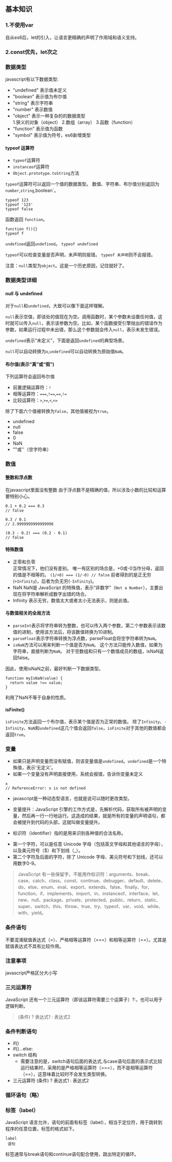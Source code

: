 ## 基本知识

### 1.不使用var    
自从es6后，let的引入，让语言更精确的声明了作用域和语义支持。  
### 2.const优先，let次之  

### 数据类型
javascript有以下数据类型:

* "undefined" 表示值未定义
* "boolean"   表示值为布尔值
* "string"    表示字符串
* "number"    表示数值
* "object"    表示一种复杂的的数据类型  
  1.狭义的对象（object）
  2.数组（array）
  3.函数（function）
* "function"  表示值为函数
* "symbol"    表示值为符号，es6新增类型

#### typeof 运算符
* `typeof`运算符
* `instanceof`运算符
* `Object.prototype.toString`方法

`typeof`运算符可以返回一个值的数据类型。
数值、字符串、布尔值分别返回为`number`,`string`,boolean`。
```
typeof 123
typeof '123'
typeof false
```
函数返回 `function`。
```
function f(){}
typeof f
```
`undefined`返回`undefined`。
`typeof undefined`

`typeof`可以检查变量是否声明，未声明则报错。 `typeof 未声明`则不会报错。

注意：`null`类型为`object`。这是一个历史原因，记住就好了。

### 数据类型详细
#### null 与 undefined
对于`null`和`undefined`，大致可以像下面这样理解。

`null`表示空值，即该处的值现在为空。调用函数时，某个参数未设置任何值，这时就可以传入`null`，表示该参数为空。比如，某个函数接受引擎抛出的错误作为参数，如果运行过程中未出错，那么这个参数就会传入`null`，表示未发生错误。

`undefined`表示“未定义”，下面是返回`undefined`的典型场景。

`null`可以自动转换为`o`,`undefined`可以自动转换为原始值`NaN`。

#### 布尔值(表示“真”或“假”)
下列运算符会返回布尔值
* 前置逻辑运算符：`!`
* 相等运算符：`===`,`!==`,`==`,`!=`
* 比较运算符：`>`,`>=`,`<`,`<=`

除了下面六个值被转换为`false`，其他值被视为`true`。
* undefined
* null
*  false
* 0
* NaN
* ""或''（空字符串） 
### 数值
#### 整数和浮点数
在javascript里面没有整数
由于浮点数不是精确的值，所以涉及小数的比较和运算要特别小心。
```
0.1 + 0.2 === 0.3
// false

0.3 / 0.1
// 2.9999999999999996

(0.3 - 0.2) === (0.2 - 0.1)
// false
```
#### 特殊数值
* 正零和负零  
 正常情况下，他们没有差别。
  唯一有区别的场合是，+0或-0当作分母，返回的值是不相等的。
  `(1/+0) === (1/-0) // false`
  前者得到的是正无穷(`+Infinity`)，后者为负无穷(`-Infinity`)。
* NaN
NaN是 JavaScript 的特殊值，表示“非数字”（`Not a Number`），主要出现在将字符串解析成数字出错的场合。
* Infinity
表示无穷，数值太大或者太小无法表示，则是此值。

#### 与数值相关的全局方法
* `parseInt`表示将字符串转为整数，也可以传入两个参数，第二个参数表示该数值的进制，使用该方法后，将该数值转换为10进制。
* `parseFloat`表示字符串转换为浮点数，parseFloat会将空字符串转为`NaN`。
* `isNaN`方法可以用来判断一个值是否为`NaN`。
这个方法只能传入数值，如果为字符串，直接判断为`NaN`。
对于空数组和只有一个数值成员的数组，isNaN返回false。

因此，使用isNaN之前，最好判断一下数据类型。
```
function myIsNaN(value) {
  return value !== value;
}
```
利用了NaN不等于自身的性质。

#### isFinite()
`isFinite`方法返回一个布尔值，表示某个值是否为正常的数值。
除了`Infinity`、`-Infinity`、`NaN`和`undefined`这几个值会返回`false`，`isFinite`对于其他的数值都会返回`true`。




### 变量
* 如果只是声明变量而没有赋值，则该变量值是`undefined`。`undefined`是一个特殊值，表示‘无定义’。
* 如果一个变量没有声明直接使用，系统会报错，告诉你变量未定义
``` 
x  
// ReferenceError: x is not defined 
```


* javascript是一种动态型语言，也就是说可以随时更改类型。
* 变量提升：JavaScript 引擎的工作方式是，先解析代码，获取所有被声明的变量，然后再一行一行地运行。这造成的结果，就是所有的变量的声明语句，都会被提升到代码的头部，这就叫做变量提升。

* 标识符（identifier）指的是用来识别各种值的合法名称。
 - 第一个字符，可以是任意 Unicode 字母（包括英文字母和其他语言的字母），以及美元符号（$）和下划线（_）。
 - 第二个字符及后面的字符，除了 Unicode 字母、美元符号和下划线，还可以用数字0-9。

>JavaScript 有一些保留字，不能用作标识符：arguments、break、case、catch、class、const、continue、debugger、default、delete、do、else、enum、eval、export、extends、false、finally、for、function、if、implements、import、in、instanceof、interface、let、new、null、package、private、protected、public、return、static、super、switch、this、throw、true、try、typeof、var、void、while、with、yield。  

### 条件语句 
 不要混淆赋值表达式（=）、严格相等运算符（===）和相等运算符（==）。尤其是赋值表达式不具有比较作用。
### 注意事项
javascript严格区分大小写
### 三元运算符  
JavaScript 还有一个三元运算符（即该运算符需要三个运算子）?:，也可以用于逻辑判断。
>(条件) ? 表达式1 : 表达式2

### 条件判断语句
* if()
* if()...else:
* switch 结构
  * 需要注意的是，switch语句后面的表达式,与case语句后面的表示式比较运行结果时，采用的是严格相等运算符（===），而不是相等运算符（==），这意味着比较时不会发生类型转换。
* 三元运算符 (条件) ? 表达式1 : 表达式2  
### 循环语句（略）
### 标签（label）
JavaScript 语言允许，语句的前面有标签（label），相当于定位符，用于跳转到程序的任意位置，标签的格式如下。
```
label
 语句
```
标签通常与break语句和continue语句配合使用，跳出特定的循环。

